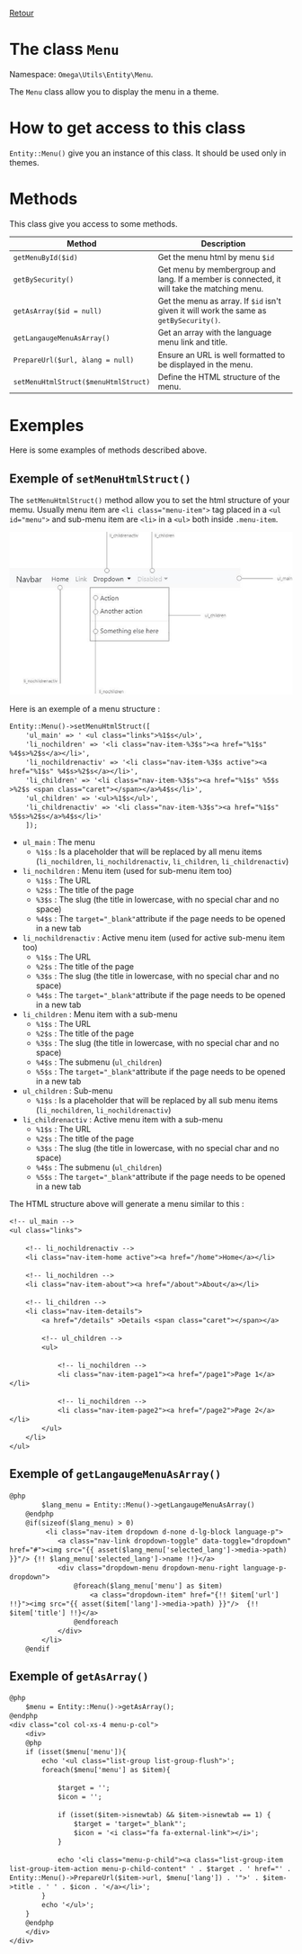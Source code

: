 [Retour](../../classes.md)

# The class `Menu`
Namespace: `Omega\Utils\Entity\Menu`.

The `Menu` class allow you to display the menu in a theme.

# How to get access to this class

`Entity::Menu()` give you an instance of this class. It should be used only in themes.

# Methods
This class give you access to some methods.

Method | Description
--- | ---
`getMenuById($id)` | Get the menu html by menu `$id`
`getBySecurity()` | Get menu by membergroup and lang. If a member is connected, it will take the matching menu.
`getAsArray($id = null)` | Get the menu as array. If `$id` isn't given it will work the same as `getBySecurity()`.
`getLangaugeMenuAsArray()` | Get an array with the language menu link and title.
`PrepareUrl($url, àlang = null)` | Ensure an URL is well formatted to be displayed in the menu.
`setMenuHtmlStruct($menuHtmlStruct)` | Define the HTML structure of the menu.

# Exemples

Here is some examples of methods described above.

## Exemple of `setMenuHtmlStruct()`

The `setMenuHtmlStruct()` method allow you to set the html structure of your memu. Usually menu item are `<li class="menu-item">` tag placed in a `<ul id="menu">` and sub-menu item are `<li>` in a `<ul>` both inside `.menu-item`.

![menu strcture](../../assets/images/menu-structure.jpg)

Here is an exemple of a menu structure :
```
Entity::Menu()->setMenuHtmlStruct([
    'ul_main' => ' <ul class="links">%1$s</ul>',
    'li_nochildren' => '<li class="nav-item-%3$s"><a href="%1$s" %4$s>%2$s</a></li>',
    'li_nochildrenactiv' => '<li class="nav-item-%3$s active"><a href="%1$s" %4$s>%2$s</a></li>',
    'li_children' => '<li class="nav-item-%3$s"><a href="%1$s" %5$s >%2$s <span class="caret"></span></a>%4$s</li>',
    'ul_children' => '<ul>%1$s</ul>',
    'li_childrenactiv' => '<li class="nav-item-%3$s"><a href="%1$s" %5$s>%2$s</a>%4$s</li>'
    ]);
```

- `ul_main` : The menu
    - `%1$s` : Is a placeholder that will be replaced by all menu items (`li_nochildren`, `li_nochildrenactiv`, `li_children`, `li_childrenactiv`)
- `li_nochildren` : Menu item (used for sub-menu item too)
    - `%1$s` : The URL
    - `%2$s` : The title of the page
    - `%3$s` : The slug (the title in lowercase, with no special char and no space)
    - `%4$s` : The `target="_blank"`attribute if the page needs to be opened in a new tab
- `li_nochildrenactiv` : Active menu item  (used for active sub-menu item too)
    - `%1$s` : The URL
    - `%2$s` : The title of the page
    - `%3$s` : The slug (the title in lowercase, with no special char and no space)
    - `%4$s` : The `target="_blank"`attribute if the page needs to be opened in a new tab
- `li_children` : Menu item with a sub-menu
    - `%1$s` : The URL
    - `%2$s` : The title of the page
    - `%3$s` : The slug (the title in lowercase, with no special char and no space)
    - `%4$s` : The submenu (`ul_children`)
    - `%5$s` : The `target="_blank"`attribute if the page needs to be opened in a new tab
- `ul_children` : Sub-menu
    - `%1$s` : Is a placeholder that will be replaced by all sub menu items (`li_nochildren`, `li_nochildrenactiv`)
- `li_childrenactiv` : Active menu item with a sub-menu
    - `%1$s` : The URL
    - `%2$s` : The title of the page
    - `%3$s` : The slug (the title in lowercase, with no special char and no space)
    - `%4$s` : The submenu (`ul_children`)
    - `%5$s` : The `target="_blank"`attribute if the page needs to be opened in a new tab

The HTML structure above will generate a menu similar to this :
```
<!-- ul_main -->
<ul class="links">

    <!-- li_nochildrenactiv -->
    <li class="nav-item-home active"><a href="/home">Home</a></li>
    
    <!-- li_nochildren -->
    <li class="nav-item-about"><a href="/about">About</a></li>
    
    <!-- li_children -->
    <li class="nav-item-details">
        <a href="/details" >Details <span class="caret"></span></a>
        
        <!-- ul_children -->
        <ul>
        
            <!-- li_nochildren -->
            <li class="nav-item-page1"><a href="/page1">Page 1</a></li>
        
            <!-- li_nochildren -->
            <li class="nav-item-page2"><a href="/page2">Page 2</a></li>
        </ul>
    </li>
</ul>
```

## Exemple of `getLangaugeMenuAsArray()`

```
@php
        $lang_menu = Entity::Menu()->getLangaugeMenuAsArray()
    @endphp
    @if(sizeof($lang_menu) > 0)
         <li class="nav-item dropdown d-none d-lg-block language-p">
            <a class="nav-link dropdown-toggle" data-toggle="dropdown" href="#"><img src="{{ asset($lang_menu['selected_lang']->media->path) }}"/> {!! $lang_menu['selected_lang']->name !!}</a>
            <div class="dropdown-menu dropdown-menu-right language-p-dropdown">
                @foreach($lang_menu['menu'] as $item)
                    <a class="dropdown-item" href="{!! $item['url'] !!}"><img src="{{ asset($item['lang']->media->path) }}"/>  {!! $item['title'] !!}</a>
                @endforeach
            </div>
        </li>
    @endif
```

## Exemple of `getAsArray()`

```
@php
    $menu = Entity::Menu()->getAsArray();
@endphp
<div class="col col-xs-4 menu-p-col">
    <div>
    @php
    if (isset($menu['menu']){
        echo '<ul class="list-group list-group-flush">';
        foreach($menu['menu'] as $item){

            $target = '';
            $icon = '';

            if (isset($item->isnewtab) && $item->isnewtab == 1) {
                $target = 'target="_blank"';
                $icon = '<i class="fa fa-external-link"></i>';
            }

            echo '<li class="menu-p-child"><a class="list-group-item list-group-item-action menu-p-child-content" ' . $target . ' href="' . Entity::Menu()->PrepareUrl($item->url, $menu['lang']) . '">' . $item->title . ' ' . $icon . '</a></li>';
        }
        echo '</ul>';
    }
    @endphp
    </div>
</div>
```
